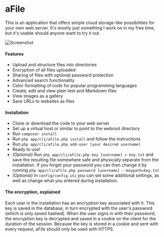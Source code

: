 # aFile

This is an application that offers simple cloud storage-like possibilities for your own web server. It's mostly just something I work on in my free time, but it's usable should anyone want to try it out.

![Screenshot](https://f.tthe.se/dl/lmv38/816bd9f9d02636318335ba116dc43b49b7ceba8e "Screen shot of the main view")

#### Features

* Upload and structure files into directories
* Encryption of all files uploaded
* Sharing of files with optional password protection
* Advanced search functionality
* Color formatting of code for popular programming languages
* Create, edit and view plain text and Markdown files
* View images as a gallery
* Save URLs to websites as files

#### Installation

* Clone or download the code to your web server
* Set up a virtual host or similar to point to the webroot directory
* Run `composer install`
* Run `php app/cli/afile.php install` and follow the instructions
* Run `php app/cli/afile.php add-user [your desired username]`
* Ready to use!
* _(Optional)_ Run `php app/cli/afile.php key [username] > key.txt` and save the resulting file somewhere safe and physically separate from the installation. If you forget your password you can then change it by running `php app/cli/afile.php password [username] --keypath=key.txt`
* _(Optional)_ In `config/config.ini` you can set some additional settings, as well as change what you entered during installation.

#### The encryption, explained

Each user in the installation has an encryption key associated with it.
This key is saved in the database, in turn encrypted with the user's password (which is only saved hashed).
When the user signs in with their password, the encryption key is decrypted and saved in a cookie on the client for the duration of the session.
Because the key is stored in a cookie and sent with every request, aFile should only be used with HTTPS.